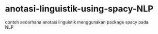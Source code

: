 # anotasi-linguistik-using-spacy-NLP
contoh sederhana anotasi linguistik menggunakan package spacy pada NLP
